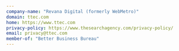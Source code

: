 ```yaml
---
company-name: "Revana Digital (formerly WebMetro)"
domain: ttec.com
home: https://www.ttec.com
privacy-policy: https://www.thesearchagency.com/privacy-policy/
email: privacy@ttec.com
member-of: "Better Business Bureau"
---
```




